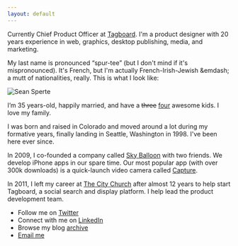 ```yaml
---
layout: default
---
```


Currently Chief Product Officer at [Tagboard](https://tagboard.com). I'm a product designer with 20 years experience in web, graphics, desktop publishing, media, and marketing.

My last name is pronounced “spur-tee” (but I don't mind if it's mispronounced). It's French, but I'm actually French-Irish-Jewish &emdash; a mutt of nationalities, really. This is what I look like:

<img src="http://tgb.d.pr/1eeKR.jpg" alt="Sean Sperte" class="photo_img">

I’m 35 years-old, happily married, and have a <del>three</del> <ins>four</ins> awesome kids. I love my family.

I was born and raised in Colorado and moved around a lot during my formative years, finally landing in Seattle, Washington in 1998. I've been here ever since.

In 2009, I co-founded a company called [Sky Balloon](http://skyballoonstudio.com) with two friends. We develop iPhone apps in our spare time. Our most popular app (with over 300k downloads) is a quick-launch video camera called [Capture](https://itunes.apple.com/us/app/capture-quick-video-camera/id442879059?mt=8).

In 2011, I left my career at [The City Church](http://thecity.org) after almost 12 years to help start Tagboard, a social search and display platform. I help lead the product development team.

- Follow me on [Twitter](http://twitter.com/sperte)
- Connect with me on [LinkedIn](https://www.linkedin.com/in/sperte)
- Browse my blog [archive](/archive)
- [Email me](mailto:sean@sperte.com)

